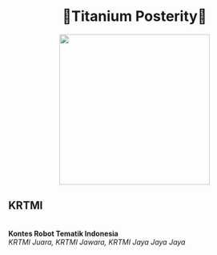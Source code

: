 <h1 align="center">🤖Titanium Posterity🤖</h1>

<p align="center">
  <img width="300" height="300" src="https://github.com/user-attachments/assets/48bc2b78-01b3-410e-ae56-3442f43ab114">
</p>

## KRTMI
<br>**Kontes Robot Tematik Indonesia** <br/>
_KRTMI Juara, KRTMI Jawara, KRTMI Jaya Jaya Jaya_
